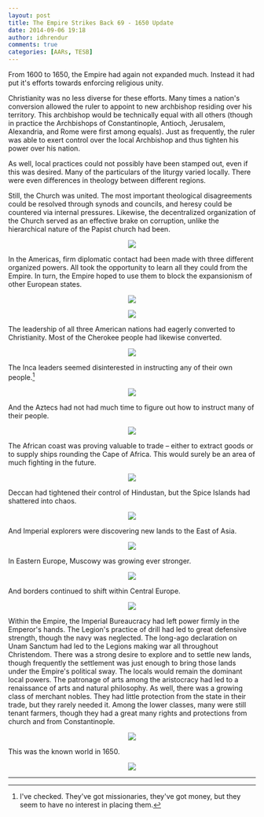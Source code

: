 ```yaml
---
layout: post
title: The Empire Strikes Back 69 - 1650 Update
date: 2014-09-06 19:18
author: idhrendur
comments: true
categories: [AARs, TESB]
---
```

From 1600 to 1650, the Empire had again not expanded much. Instead it had put it's efforts towards enforcing religious unity.

Christianity was no less diverse for these efforts. Many times a nation's conversion allowed the ruler to appoint to new archbishop residing over his territory. This archbishop would be technically equal with all others (though in practice the Archbishops of Constantinople, Antioch, Jerusalem, Alexandria, and Rome were first among equals). Just as frequently, the ruler was able to exert control over the local Archbishop and thus tighten his power over his nation.

As well, local practices could not possibly have been stamped out, even if this was desired. Many of the particulars of the liturgy varied locally. There were even differences in theology between different regions.

Still, the Church was united. The most important theological disagreements could be resolved through synods and councils, and heresy could be countered via internal pressures. Likewise, the decentralized organization of the Church served as an effective brake on corruption, unlike the hierarchical nature of the Papist church had been.
<p align="center"><img src="/assets/tesb_images/69-1.png"></p>

In the Americas, firm diplomatic contact had been made with three different organized powers. All took the opportunity to learn all they could from the Empire. In turn, the Empire hoped to use them to block the expansionism of other European states.
<p align="center"><img src="/assets/tesb_images/69-2.png"></p><p align="center"><img src="/assets/tesb_images/69-3.png"></p>

The leadership of all three American nations had eagerly converted to Christianity. Most of the Cherokee people had likewise converted.
<p align="center"><img src="/assets/tesb_images/69-4.png"></p>

The Inca leaders seemed disinterested in instructing any of their own people.[^1]
<p align="center"><img src="/assets/tesb_images/69-5.png"></p>

And the Aztecs had not had much time to figure out how to instruct many of their people.
<p align="center"><img src="/assets/tesb_images/69-6.png"></p>

The African coast was proving valuable to trade – either to extract goods or to supply ships rounding the Cape of Africa. This would surely be an area of much fighting in the future.
<p align="center"><img src="/assets/tesb_images/69-7.png"></p>

Deccan had tightened their control of Hindustan, but the Spice Islands had shattered into chaos.
<p align="center"><img src="/assets/tesb_images/69-8.png"></p>

And Imperial explorers were discovering new lands to the East of Asia.
<p align="center"><img src="/assets/tesb_images/69-9.png"></p>

In Eastern Europe, Muscowy was growing ever stronger.
<p align="center"><img src="/assets/tesb_images/69-10.png"></p>

And borders continued to shift within Central Europe.
<p align="center"><img src="/assets/tesb_images/69-11.png"></p>

Within the Empire, the Imperial Bureaucracy had left power firmly in the Emperor's hands. The Legion's practice of drill had led to great defensive strength, though the navy was neglected. The long-ago declaration on Unam Sanctum had led to the Legions making war all throughout Christendom. There was a strong desire to explore and to settle new lands, though frequently the settlement was just enough to bring those lands under the Empire's political sway. The locals would remain the dominant local powers. The patronage of arts among the aristocracy had led to a renaissance of arts and natural philosophy. As well, there was a growing class of merchant nobles. They had little protection from the state in their trade, but they rarely needed it. Among the lower classes, many were still tenant farmers, though they had a great many rights and protections from church and from Constantinople.
<p align="center"><img src="/assets/tesb_images/69-12.png"></p>

This was the known world in 1650.
<p align="center"><img src="/assets/tesb_images/69-13.png"></p>

***

[^1]: I've checked. They've got missionaries, they've got money, but they seem to have no interest in placing them.[^sub]  

[^sub]: Playing further, they seem to have gotten over their indecisiveness. Finally.

